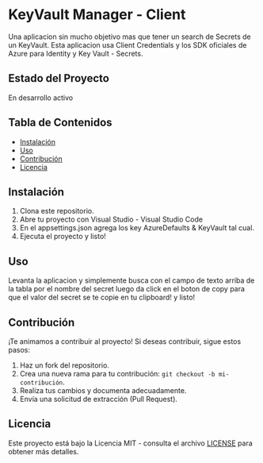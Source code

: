 # KeyVault Manager - Client
Una aplicacion sin mucho objetivo mas que tener un search de Secrets de un KeyVault. Esta aplicacion usa Client Credentials y los SDK oficiales de Azure para Identity y Key Vault - Secrets.

## Estado del Proyecto
En desarrollo activo

## Tabla de Contenidos
- [Instalación](#instalación)
- [Uso](#uso)
- [Contribución](#contribución)
- [Licencia](#licencia)
  
## Instalación
1. Clona este repositorio.
2. Abre tu proyecto con Visual Studio - Visual Studio Code
3. En el appsettings.json agrega los key AzureDefaults & KeyVault tal cual.
4. Ejecuta el proyecto y listo!

## Uso
Levanta la aplicacion y simplemente busca con el campo de texto arriba de la tabla por el nombre del secret luego da click en el boton de copy para que el valor del secret se te copie en tu clipboard! y listo!


## Contribución
¡Te animamos a contribuir al proyecto! Si deseas contribuir, sigue estos pasos:

1. Haz un fork del repositorio.
2. Crea una nueva rama para tu contribución: `git checkout -b mi-contribución`.
3. Realiza tus cambios y documenta adecuadamente.
4. Envía una solicitud de extracción (Pull Request).
   
## Licencia
Este proyecto está bajo la Licencia MIT - consulta el archivo [LICENSE](LICENSE) para obtener más detalles.
